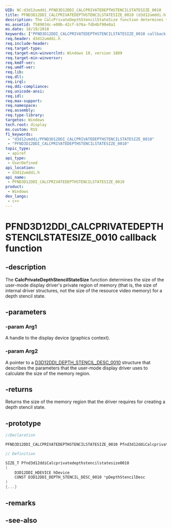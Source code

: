 ```yaml
---
UID: NC:d3d12umddi.PFND3D12DDI_CALCPRIVATEDEPTHSTENCILSTATESIZE_0010
title: PFND3D12DDI_CALCPRIVATEDEPTHSTENCILSTATESIZE_0010 (d3d12umddi.h)
description: The CalcPrivateDepthStencilStateSize function determines the size of the user-mode display driver's private region of memory for a depth stencil state.
ms.assetid: f589834c-e00b-42cf-b76a-fdb4bf90e8a1
ms.date: 10/19/2018
keywords: ["PFND3D12DDI_CALCPRIVATEDEPTHSTENCILSTATESIZE_0010 callback function"]
req.header: d3d12umddi.h
req.include-header: 
req.target-type: 
req.target-min-winverclnt: Windows 10, version 1809
req.target-min-winversvr: 
req.kmdf-ver: 
req.umdf-ver: 
req.lib: 
req.dll: 
req.irql: 
req.ddi-compliance: 
req.unicode-ansi: 
req.idl: 
req.max-support: 
req.namespace: 
req.assembly: 
req.type-library: 
targetos: Windows
tech.root: display
ms.custom: RS5
f1_keywords:
 - "d3d12umddi/PFND3D12DDI_CALCPRIVATEDEPTHSTENCILSTATESIZE_0010"
 - "PFND3D12DDI_CALCPRIVATEDEPTHSTENCILSTATESIZE_0010"
topic_type:
 - apiref
api_type:
 - UserDefined
api_location:
 - d3d12umddi.h
api_name:
 - PFND3D12DDI_CALCPRIVATEDEPTHSTENCILSTATESIZE_0010
product:
 - Windows
dev_langs:
 - c++
---
```


# PFND3D12DDI_CALCPRIVATEDEPTHSTENCILSTATESIZE_0010 callback function

## -description

The **CalcPrivateDepthStencilStateSize** function determines the size of the user-mode display driver's private region of memory (that is, the size of internal driver structures, not the size of the resource video memory) for a depth stencil state.

## -parameters

### -param Arg1

A handle to the display device (graphics context).

### -param Arg2

A pointer to a [D3D12DDI_DEPTH_STENCIL_DESC_0010](ns-d3d12umddi-d3d12ddi_depth_stencil_desc_0010.md) structure that describes the parameters that the user-mode display driver uses to calculate the size of the memory region.

## -returns

Returns the size of the memory region that the driver requires for creating a depth stencil state.

## -prototype

```cpp
//Declaration

PFND3D12DDI_CALCPRIVATEDEPTHSTENCILSTATESIZE_0010 Pfnd3d12ddiCalcprivatedepthstencilstatesize0010; 

// Definition

SIZE_T Pfnd3d12ddiCalcprivatedepthstencilstatesize0010 
(
	D3D12DDI_HDEVICE hDevice
	CONST D3D12DDI_DEPTH_STENCIL_DESC_0010 *pDepthStencilDesc
)
{...}

```

## -remarks

## -see-also


